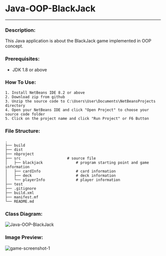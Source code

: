 # Java-OOP-BlackJack
********************************
### Description:
This Java application is about the BlackJack game implemented in OOP concept.

### Prerequisites:
- JDK 1.8 or above

### How To Use:
```
1. Install NetBeans IDE 8.2 or above
2. Download zip from github
3. Unzip the source code to C:\Users\User\Documents\NetBeansProjects directory
4. Open your NetBeans IDE and click "Open Project" to choose your source code folder
5. Click on the project name and click "Run Project" or F6 Button
```

### File Structure:

	.
	├── build
	├── dist
	├── nbproject
	├── src						# source file
	│   ├── blackjack				# program starting point and game information
	│   ├── cardInfo				# card information
	│   ├── deck					# deck information
	│   └── playerInfo				# player information
	├── test
	├── .gitignore
	├── build.xml
	├── manifest.mf
	└── README.md


### Class Diagram:
![Java-OOP-BlackJack](https://user-images.githubusercontent.com/39684332/62007751-ee65ec80-b183-11e9-959a-9ca943340ae0.png)

### Image Preview:
![game-screenshot-1](https://user-images.githubusercontent.com/39684332/62007791-6207f980-b184-11e9-9cd0-6c61e6ec1734.JPG)
